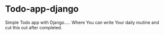 # Todo-app-django
Simple Todo app with Django..... Where You can write Your daily routine and cut this out after completed.
